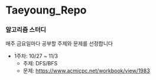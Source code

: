 # Taeyoung_Repo

### 알고리즘 스터디
매주 금요일마다 공부할 주제와 문제를 선정합니다

- 1주차: 10/27 ~ 11/3
  - 주제: DFS/BFS
  - 문제: https://www.acmicpc.net/workbook/view/1983
